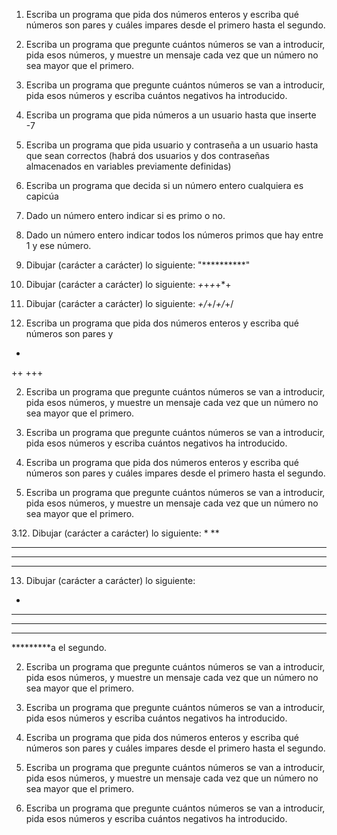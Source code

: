 1. Escriba un programa que pida dos números enteros y escriba qué números son pares y
cuáles impares desde el primero hasta el segundo.

2. Escriba un programa que pregunte cuántos números se van a introducir, pida esos
números, y muestre un mensaje cada vez que un número no sea mayor que el primero.

3. Escriba un programa que pregunte cuántos números se van a introducir, pida esos
números y escriba cuántos negativos ha introducido.

4. Escriba un programa que pida números a un usuario hasta que inserte -7

5. Escriba un programa que pida usuario y contraseña a un usuario hasta que sean
correctos (habrá dos usuarios y dos contraseñas almacenados en variables previamente
definidas)

6. Escriba un programa que decida si un número entero cualquiera es capicúa
7. Dado un número entero indicar si es primo o no.

8. Dado un número entero indicar todos los números primos que hay entre 1 y ese
número.

9. Dibujar (carácter a carácter) lo siguiente:
"**********"

10. Dibujar (carácter a carácter) lo siguiente:
*+*+*+*+*+

11. Dibujar (carácter a carácter) lo siguiente:
*+/*+/*+/*+/

1. Escriba un programa que pida dos números enteros y escriba qué números son pares y
+
++
+++

2. Escriba un programa que pregunte cuántos números se van a introducir, pida esos
números, y muestre un mensaje cada vez que un número no sea mayor que el primero.

3. Escriba un programa que pregunte cuántos números se van a introducir, pida esos
números y escriba cuántos negativos ha introducido.
1. Escriba un programa que pida dos números enteros y escriba qué números son pares y
cuáles impares desde el primero hasta el segundo.

2. Escriba un programa que pregunte cuántos números se van a introducir, pida esos
números, y muestre un mensaje cada vez que un número no sea mayor que el primero.

3.12. Dibujar (carácter a carácter) lo siguiente:
*
**
***
****
*****
13. Dibujar (carácter a carácter) lo siguiente:
*
***
*****
*******
*********a el segundo.

2. Escriba un programa que pregunte cuántos números se van a introducir, pida esos
números, y muestre un mensaje cada vez que un número no sea mayor que el primero.

3. Escriba un programa que pregunte cuántos números se van a introducir, pida esos
números y escriba cuántos negativos ha introducido.
1. Escriba un programa que pida dos números enteros y escriba qué números son pares y
cuáles impares desde el primero hasta el segundo.

2. Escriba un programa que pregunte cuántos números se van a introducir, pida esos
números, y muestre un mensaje cada vez que un número no sea mayor que el primero.

3. Escriba un programa que pregunte cuántos números se van a introducir, pida esos
números y escriba cuántos negativos ha introducido.
